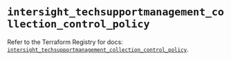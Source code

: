# `intersight_techsupportmanagement_collection_control_policy`

Refer to the Terraform Registry for docs: [`intersight_techsupportmanagement_collection_control_policy`](https://registry.terraform.io/providers/ciscodevnet/intersight/1.0.71/docs/resources/techsupportmanagement_collection_control_policy).

